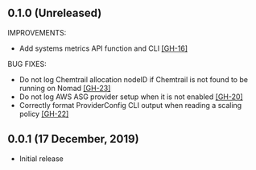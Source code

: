 ## 0.1.0 (Unreleased)

IMPROVEMENTS:
 * Add systems metrics API function and CLI [[GH-16]](https://github.com/jrasell/chemtrail/pull/16)

BUG FIXES:
 * Do not log Chemtrail allocation nodeID if Chemtrail is not found to be running on Nomad [[GH-23]](https://github.com/jrasell/chemtrail/pull/23)
 * Do not log AWS ASG provider setup when it is not enabled [[GH-20]](https://github.com/jrasell/chemtrail/pull/20)
 * Correctly format ProviderConfig CLI output when reading a scaling policy [[GH-22]](https://github.com/jrasell/chemtrail/pull/22)

## 0.0.1 (17 December, 2019)

 * Initial release
